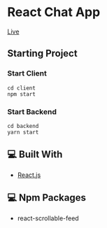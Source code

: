 # React Chat App

[Live](https://oe-react-chat.netlify.app/)

## Starting Project

### Start Client
```
cd client
npm start
```
### Start Backend
```
cd backend
yarn start
```

## 💻 Built With

- [React.js](https://reactjs.org/)

## 💻 Npm Packages

- react-scrollable-feed

